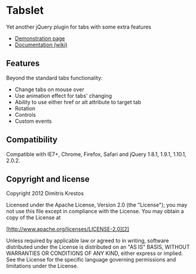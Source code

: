 # Tabslet

Yet another jQuery plugin for tabs with some extra features

* [Demonstration page][1]
* [Documentation (wiki)][3]

## Features

Beyond the standard tabs functionality:

* Change tabs on mouse over
* Use animation effect for tabs' changing
* Ability to use either href or alt attribute to target tab
* Rotation
* Controls
* Custom events

## Compatibility

Compatible with IE7+, Chrome, Firefox, Safari
and jQuery 1.8.1, 1.9.1, 1.10.1, 2.0.2.

## Copyright and license

Copyright 2012 Dimitris Krestos

Licensed under the Apache License, Version 2.0 (the "License");
you may not use this file except in compliance with the License.
You may obtain a copy of the License at

[http://www.apache.org/licenses/LICENSE-2.0][2]

Unless required by applicable law or agreed to in writing, software
distributed under the License is distributed on an "AS IS" BASIS,
WITHOUT WARRANTIES OR CONDITIONS OF ANY KIND, either express or implied.
See the License for the specific language governing permissions and
limitations under the License.

  [1]: http://vdw.github.io/Tabslet/
  [2]: http://www.apache.org/licenses/LICENSE-2.0
  [3]: https://github.com/vdw/Tabslet/wiki